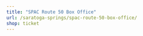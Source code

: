 ```yaml
---
title: "SPAC Route 50 Box Office"
url: /saratoga-springs/spac-route-50-box-office/
shop: ticket
---
```

